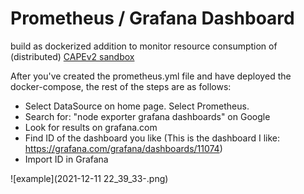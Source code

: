 # Prometheus / Grafana Dashboard

build as dockerized addition to monitor resource consumption of (distributed) [CAPEv2 sandbox ](https://github.com/kevoreilly/CAPEv2) 


After you've created the prometheus.yml file and have deployed the docker-compose, the rest of the steps are as follows:

- Select DataSource on home page. Select Prometheus.
- Search for: "node exporter grafana dashboards" on Google
- Look for results on grafana.com
- Find ID of the dashboard you like
(This is the dashboard I like: https://grafana.com/grafana/dashboards/11074)
- Import ID in Grafana

![example](2021-12-11 22_39_33-.png)

